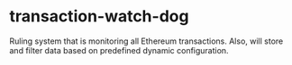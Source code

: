 # transaction-watch-dog
Ruling system that is monitoring all Ethereum transactions. Also, will store and filter data based on predefined dynamic configuration.
